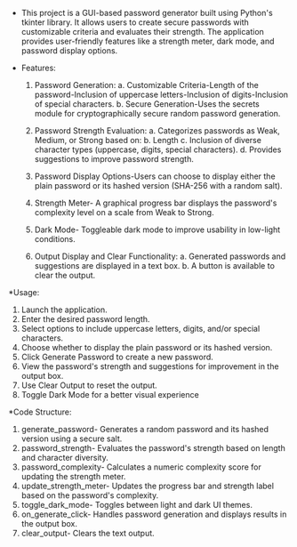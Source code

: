 * This project is a GUI-based password generator built using Python's tkinter library. It allows users to create secure passwords with customizable criteria and evaluates their strength. The application provides user-friendly features like a strength meter, dark mode, and password display options.

* Features:
  1. Password Generation:
     a. Customizable Criteria-Length of the password-Inclusion of uppercase letters-Inclusion of digits-Inclusion of special 
        characters.
     b. Secure Generation-Uses the secrets module for cryptographically secure random password generation.

  2. Password Strength Evaluation:
     a. Categorizes passwords as Weak, Medium, or Strong based on:
     b. Length
     c. Inclusion of diverse character types (uppercase, digits, special characters).
     d. Provides suggestions to improve password strength.

  3. Password Display Options-Users can choose to display either the plain password or its hashed version (SHA-256 with a 
      random salt).

  4. Strength Meter- A graphical progress bar displays the password's complexity level on a scale from Weak to Strong.

  5. Dark Mode- Toggleable dark mode to improve usability in low-light conditions.

  6. Output Display and Clear Functionality:
     a. Generated passwords and suggestions are displayed in a text box.
     b. A button is available to clear the output.
     

*Usage:
1. Launch the application.
2. Enter the desired password length.
3. Select options to include uppercase letters, digits, and/or special characters.
4. Choose whether to display the plain password or its hashed version.
5. Click Generate Password to create a new password.
6. View the password's strength and suggestions for improvement in the output box.
7. Use Clear Output to reset the output.
8. Toggle Dark Mode for a better visual experience

*Code Structure:
 1. generate_password- Generates a random password and its hashed version using a secure salt.
 2. password_strength- Evaluates the password's strength based on length and character diversity.
 3. password_complexity- Calculates a numeric complexity score for updating the strength meter.
 4. update_strength_meter- Updates the progress bar and strength label based on the password's complexity.
 5. toggle_dark_mode- Toggles between light and dark UI themes.
 6. on_generate_click- Handles password generation and displays results in the output box.
 7. clear_output- Clears the text output.



